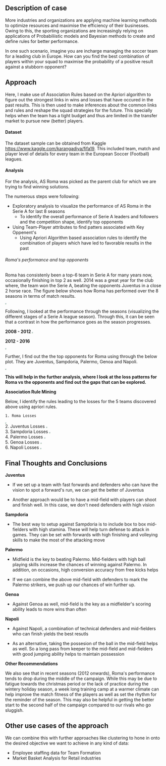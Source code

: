 ## Description of case

More industries and organizations are applying machine learning methods to optimize resources and maximise the efficiency of their businesses.  
Owing to this, the sporting organizations are increasingly relying on applications of Probabiliistic models and Bayesian methods to create and define rules for better performance.

In one such scenario, imagine you are incharge managing the soccer team for a leading club in Europe.
How can you find the best combination of players within your squad to maximise the probability of a positive result against a
stubborn opponent?


## Approach

Here, I make use of Association Rules based on the Apriori algorithm to figure out the strongest links in wins and losses that have occured in the past results. This is then used to make inferences about the common links and rules and reshape the squad strategies for the future. This specially helps when the team has a tight budget and thus are limited in the transfer market to pursue new (better) players. 


#### Dataset

The dataset sample can be obtained from Kaggle <https://www.kaggle.com/karangadiya/fifa19>. 
This included team, match and player level of details for every team in the European Soccer (Football) leagues.

#### Analysis 

For the analysis, AS Roma was picked as the parent club for which we are trying to find winning solutions.

The numerous steps were following:

* Exploratory analysis to visualize the performance of AS Roma in the Serie A for last 8 seasons
  * To identify the overall performance of Serie A leaders and followers and the competition shape, identify top opponents
* Using Team-Player attributes to find patters associated with Key Oppenent's 
  * Using Apriori Algorithm based association rules to identify the combination of players which have led to favorable results in the past 

###### Roma's performance and top opponents 

Roma has consistenly been a top-6 team in Serie A for many years now, occasionally finishing in top 2 as well. 2014 was a great year for the club where, the team won the Serie A, beating the opponents Juventus in a close 2 horse race. The figure below shows how Roma has performed over the 8 seasons in terms of match results. 

<img src = "images/roma_perf.png" style ="zoom:25%;">


Following, I looked at the performance through the seasons (visualizing the different stages of a Serie A league season). Through this, it can be seen that a contrast in how the performance goes as the season progresses.

<b> 2008 - 2012 </b>
<img src ="images/roma_2008-12.png" style ="zoom:25%;"/>


<b> 2012 - 2016 </b>

<img src ="images/roma2012-16.png" style ="zoom:25%;"/>
   
  
Further, I find out the the top opponents for Roma using through the below plot. They are Juventus, Sampdoria, Palermo, Genoa and Napoli.
  
<img src ="images/roma_opp.png" style ="zoom:25%;"/>
  
<b> This will help in the further analysis, where I look at the loss patterns for Roma vs the opponents and find out the gaps that can be explored. </b>

<b> Association Rule Mining </b>

Below, I identify the rules leading to the losses for the 5 teams discovered above using apriori rules. 


    1. Roma Losses

<img src = "images/roma_loss.png" style ="zoom:25%;">
<br>
    2. Juventus Losses

<img src = "images/juve_loss.png" style ="zoom:25%;">
<br>
    3. Sampdoria Losses

<img src = "images/samp_loss.png" style ="zoom:25%;">
<br>
    4. Palermo Losses

<img src = "images/palermo_loss.png" style ="zoom:25%;">
<br>
    5. Genoa Losses

<img src = "images/genoa_loss.png" style ="zoom:25%;">
<br>
    6. Napoli Losses

<img src = "images/napoli_loss.png" style ="zoom:25%;">
<br>

## Final Thoughts and Conclusions


<b>Juventus </b>

* If we set up a team with fast forwards and defenders who can have the vision to spot a forward's run, we can get the better of Juventus

* Another approach would be to have a mid-field with players can shoot and finish well. In this case, we don't need defenders with high vision
  
  
<b> Sampdoria </b>
* The best way to setup against Sampdoria is to include box to box mid-fielders with high stamina. These will help turn defense to attack in games. They can be set with forwards with high finishing and volleying skills to make the most of the attacking move
  
  
<b> Palermo </b>
* Midfield is the key to beating Palermo. Mid-fielders with high ball playing skills increase the chances of winning against Palermo. In addition, on occasions, high conversion accuracy from free kicks helps

* If we can combine the above mid-field with defenders to mark the Palermo strikers, we push up our chances of win further up.

<b> Genoa </b>
* Against Genoa as well, mid-field is the key as a midfielder's scoring ability leads to more wins than often
  
    
<b> Napoli </b>
* Against Napoli, a combination of technical defenders and mid-fielders who can finish yields the best resutls

* As an alternative, taking the possesion of the ball in the mid-field helps as well. So a long pass from keeper to the mid-field and mid-fielders with good jumping ability helps to maintain possession
  
  
<b> Other Recommendations </b>

We also see that in recent seasons (2012 onwards), Roma's performance tends to drop during the middle of the campaign. While this may be due to fatigue towards the christmas period or the lack of practice during the wintery holiday season, a week long training camp at a warmer climate can help improve the match fitness of the players as well as set the rhythm for the reminder of the season. This may also be helpful in getting the better start to the second half of the campaign compared to our rivals who go sluggish.  
  
   
## Other use cases of the approach

We can combine this with further approaches like clustering to hone in onto the desired objective we want to achieve in any kind of data:

* Employee staffing data for Team Formation
* Market Basket Analysis for Retail industries


